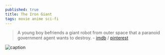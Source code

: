 ```yaml
---
published: true
title: The Iron Giant
tags: movie anime sci-fi
---
```

> A young boy befriends a giant robot from outer space that a paranoid government agent wants to destroy. - [imdb](https://www.imdb.com/title/tt0129167/) / [pinterest](https://www.pinterest.com/cogwurx/the-iron-giant/)

![caption](https://external-content.duckduckgo.com/iu/?u=https%3A%2F%2Fcdn.dribbble.com%2Fusers%2F172747%2Fscreenshots%2F6996115%2Firongiant_hero_dribbble_4x.png&f=1&nofb=1)

